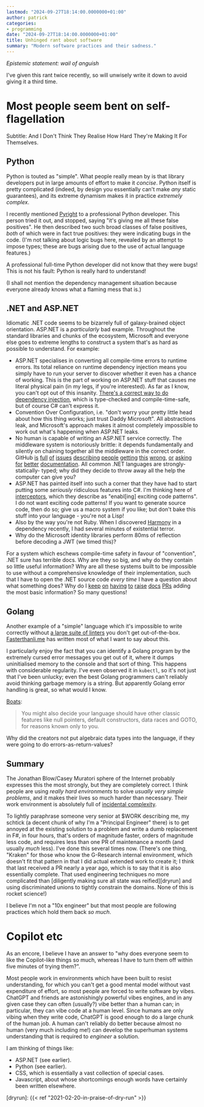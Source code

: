 ```yaml
---
lastmod: "2024-09-27T18:14:00.0000000+01:00"
author: patrick
categories:
- programming
date: "2024-09-27T18:14:00.0000000+01:00"
title: Unhinged rant about software
summary: "Modern software practices and their sadness."
---
```


*Epistemic statement: wail of anguish*

I've given this rant twice recently, so will unwisely write it down to avoid giving it a third time.

# Most people seem bent on self-flagellation

Subtitle: And I Don't Think They Realise How Hard They're Making It For Themselves.

## Python

Python is touted as "simple".
What people really mean by is that library developers put in large amounts of effort to make it *concise*.
Python itself is pretty complicated (indeed, by design you essentially can't make *any* static guarantees), and its extreme dynamism makes it in practice *extremely complex*.

I recently mentioned [Pyright](https://github.com/microsoft/pyright) to a professional Python developer.
This person tried it out, and stopped, saying "it's giving me all these false positives".
He then described two such broad classes of false positives, *both* of which were in fact true positives: they were indicating bugs in the code.
(I'm not talking about logic bugs here, revealed by an attempt to impose types; these are bugs arising due to the use of actual language features.)

A professional full-time Python developer did not know that they were bugs!
This is not his fault: Python is really hard to understand!

(I shall not mention the dependency management situation because everyone already knows what a flaming mess that is.)

## .NET and ASP.NET

Idiomatic .NET code seems to be bizarrely full of galaxy-brained object orientation.
ASP.NET is a *particularly* bad example.
Throughout the standard libraries and chunks of the ecosystem, Microsoft and everyone else goes to extreme lengths to construct a system that's as hard as possible to understand.
For example:

* ASP.NET specialises in converting all compile-time errors to runtime errors. Its total reliance on runtime dependency injection means you simply have to run your server to discover whether it even has a chance of working. This is the part of working on ASP.NET stuff that causes me literal physical pain (in my legs, if you're interested). As far as I know, you can't opt out of this insanity. [There's a correct way to do dependency injection](https://www.bartoszsypytkowski.com/dealing-with-complex-dependency-injection-in-f/), which is type-checked and compile-time-safe, but of course C# can't express it.
* Convention Over Configuration, i.e. "don't worry your pretty little head about how this thing works; just trust Daddy Microsoft". All abstractions leak, and Microsoft's approach makes it almost completely impossible to work out what's happening when ASP.NET leaks.
* No human is capable of writing an ASP.NET service correctly. The middleware system is notoriously brittle: it depends fundamentally and silently on chaining together all the middleware in the correct order. GitHub [is](https://github.com/aspnet/SignalR/issues/2316) [full](https://github.com/dotnet/AspNetCore.Docs/issues/28467) [of](https://github.com/IzyPro/WatchDog/issues/46) [issues](https://github.com/dotnet/aspnetcore/issues/15313) [describing](https://github.com/dotnet/aspnetcore/issues/34146) [people](https://github.com/dotnet/aspnetcore/issues/14049#issuecomment-533190098) [getting](https://github.com/dotnet/aspnetcore/issues/52295) [this](https://github.com/dotnet/AspNetCore.Docs/issues/14221#issuecomment-530436736) [wrong](https://github.com/dotnet/AspNetCore.Docs/issues/19957#issuecomment-698572231), [or](https://github.com/domaindrivendev/Swashbuckle.AspNetCore/issues/2641) [asking](https://github.com/dotnet/AspNetCore.Docs/issues/17031) [for](https://github.com/dotnet/aspnet-api-versioning/issues/704) [better](https://github.com/dotnet/aspnetcore/issues/45302) [documentation](https://github.com/dotnet/aspnet-api-versioning/issues/979). All common .NET languages are strongly- statically- typed; why did they decide to throw away all the help the computer can give you?
* ASP.NET has painted itself into such a corner that they have had to start putting some *seriously* ridiculous features into C#. I'm thinking here of [interceptors](https://devblogs.microsoft.com/dotnet/new-csharp-12-preview-features/#interceptors), which they describe as "enabl[ing] exciting code patterns". I do not want exciting code patterns! If you want to generate source code, then do so; give us a macro system if you like; but don't bake this stuff into your language - you're not a Lisp!
* Also by the way you're not Ruby. When I discovered [Harmony](https://github.com/pardeike/Harmony) in a dependency recently, I had several minutes of existential terror.
* Why do the Microsoft identity libraries perform 80ms of reflection before decoding a JWT (we timed this)?

For a system which eschews compile-time safety in favour of "convention", .NET sure has terrible docs.
Why are they so big, and why do they contain so little useful information?
Why are all these systems built to be impossible to use without a comprehensive knowledge of their implementation, such that I have to open the .NET source code *every time* I have a question about what something does?
Why do I [keep](https://github.com/dotnet/dotnet-api-docs/pull/9753) [on](https://github.com/dotnet/dotnet-api-docs/pull/9595) [having](https://github.com/dotnet/runtime/pull/95956) [to](https://github.com/dotnet/docs/pull/35171) [raise](https://github.com/dotnet/dotnet-api-docs/pull/9394) [docs](https://github.com/dotnet/docs/pull/42637) [PRs](https://github.com/dotnet/aspnetcore/pull/57779) adding the most basic information?
So many questions!

## Golang

Another example of a "simple" language which it's impossible to write correctly without [a large suite of linters](https://github.com/golangci/golangci-lint) you don't get out-of-the-box.
[Fasterthanli.me](https://fasterthanli.me/articles/i-want-off-mr-golangs-wild-ride) has written most of what I want to say about this.

I particularly enjoy the fact that you can identify a Golang program by the extremely cursed error messages you get out of it, where it dumps uninitialised memory to the console and that sort of thing.
This happens with considerable regularity.
I've even observed it in `kubectl`, so it's not just that I've been unlucky; even the best Golang programmers can't reliably avoid thinking garbage memory is a string.
But apparently Golang error handling is great, so what would I know.

[Boats](https://without.boats/blog/let-futures-be-futures/):

> You might also decide your language should have other classic features like null pointers, default constructors, data races and GOTO, for reasons known only to you.

Why did the creators not put algebraic data types into the language, if they were going to do errors-as-return-values?

## Summary

The Jonathan Blow/Casey Muratori sphere of the Internet probably expresses this the most strongly, but they are completely correct.
I think people are using *really hard environments* to solve *usually very simple problems*, and it makes their lives so much harder than necessary.
Their work environment is absolutely full of [incidental complexity](https://en.wikipedia.org/wiki/No_Silver_Bullet).

To lightly paraphrase someone very senior at $WORK describing me, my schtick (a decent chunk of why I'm a "Principal Engineer" there) is to get annoyed at the existing solution to a problem and write a dumb replacement in F#, in four hours, that's orders of magnitude faster, orders of magnitude less code, and requires less than one PR of maintenance a month (and usually *much* less).
I've done this several times now.
(There's one thing, "Kraken" for those who know the G-Research internal environment, which doesn't fit that pattern in that I did actual extended work to create it; I think that last received a PR nearly a year ago, which is to say that it is also essentially complete. That used engineering techniques no more complicated than [diligently making sure all state was reified][dryrun] and using discriminated unions to tightly constrain the domains. None of this is rocket science!)

I believe I'm not a "10x engineer" but that most people are following practices which hold them back *so much*.

# Copilot etc

As an encore, I believe I have an answer to "why does everyone seem to like the Copilot-like things so much, whereas I have to turn them off within five minutes of trying them?".

Most people work in environments which have been built to resist understanding, for which you can't get a good mental model without vast expenditure of effort, so most people are forced to write software by vibes.
ChatGPT and friends are astonishingly powerful vibes engines, and in any given case they can often (usually?) vibe better than a human can; in particular, they can vibe code at a human level.
Since humans are only vibing when they write code, ChatGPT is good enough to do a large chunk of the human job.
A human can't reliably do better because almost no human (very much including me!) can develop the superhuman systems understanding that is required to *engineer* a solution.

I am thinking of things like:

* ASP.NET (see earlier).
* Python (see earlier).
* CSS, which is essentially a vast collection of special cases.
* Javascript, about whose shortcomings enough words have certainly been written elsewhere.

[dryrun]: {{< ref "2021-02-20-in-praise-of-dry-run" >}}
